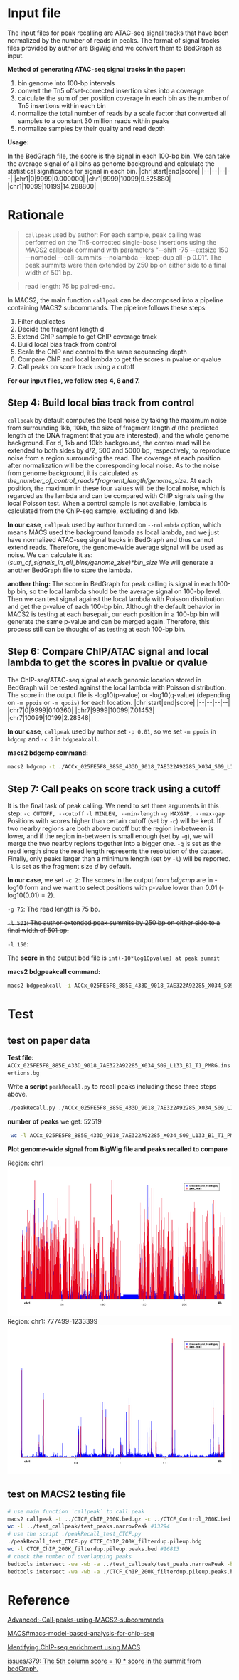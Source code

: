 # Input file
The input files for peak recalling are ATAC-seq signal tracks that have been normalized by the number of reads in peaks. The format of signal tracks files provided by author are BigWig and we convert them to BedGraph as input.

**Method of generating ATAC-seq signal tracks in the paper:**
 1. bin genome into 100-bp intervals
 2. convert the Tn5 offset-corrected insertion sites into a coverage
 3. calculate the sum of per position coverage in each bin as the number of Tn5 insertions within each bin
 4. normalize the total number of reads by a scale factor that converted all samples to a constant 30 million reads within peaks
 5. normalize samples by their quality and read depth

**Usage:**

In the BedGraph file, the score is the signal in each 100-bp bin. We can take the average signal of all bins as genome background and calculate the statistical significance for signal in each bin.
|chr|start|end|score|
|--|--|--|--|
|chr1|0|9999|0.000000|
|chr1|9999|10099|9.525880|
|chr1|10099|10199|14.288800|
# Rationale
> `callpeak` used by author: For each sample, peak calling was performed on the Tn5-corrected single-base insertions using the MACS2 callpeak command with parameters “--shift -75 --extsize 150 --nomodel --call-summits --nolambda --keep-dup all -p 0.01”. The peak summits were then extended by 250 bp on either side to a final width of 501 bp.

> read length: 75 bp paired-end.

In MACS2, the main function `callpeak` can be decomposed into a pipeline containing MACS2 subcommands. The pipeline follows these steps: 
1. Filter duplicates
2. Decide the fragment length d
3. Extend ChIP sample to get ChIP coverage track
4. Build local bias track from control
5. Scale the ChIP and control to the same sequencing depth
6. Compare ChIP and local lambda to get the scores in pvalue or qvalue
7. Call peaks on score track using a cutoff

**For our input files, we follow step 4, 6 and 7.**
## Step 4: Build local bias track from control
`callpeak` by default computes the local noise by taking the maximum noise from surrounding 1kb, 10kb, the size of fragment length _d_ (the predicted length of the DNA fragment that you are interested), and the whole genome background. For d, 1kb and 10kb background, the control read will be extended to both sides by d/2, 500 and 5000 bp, respectively, to reproduce noise from a region surrounding the read. The coverage at each position after normalization will be the corresponding local noise. As to the noise from genome background, it is calculated as _the_number_of_control_reads*fragment_length/genome_size_. At each position, the maximum in these four values will be the local noise, which is regarded as the lambda and can be compared with ChIP signals using the local Poisson test. When a control sample is not available, lambda is calculated from the ChIP-seq sample, excluding d and 1kb.

**In our case**, `callpeak` used by author turned on `--nolambda` option, which means MACS used the background lambda as local lambda, and we just have normalized ATAC-seq signal tracks in BedGraph and thus cannot extend reads. Therefore, the genome-wide average signal will be used as noise. We can calculate it as:
(_sum_of_signals_in_all_bins/genome_zise)*bin_size_
We will generate a another BedGraph file to store the lambda.

**another thing:** The score in BedGraph for peak calling is signal in each 100-bp bin, so the local lambda should be the average signal on 100-bp level. Then we can test signal against the local lambda with Poisson distribution and get the p-value of each 100-bp bin. Although the default behavior in MACS2 is testing at each basepair, our each position in a 100-bp bin will generate the same p-value and can be merged again. Therefore, this process still can be thought of as testing at each 100-bp bin.
## Step 6: Compare ChIP/ATAC signal and local lambda to get the scores in pvalue or qvalue
The ChIP-seq/ATAC-seq signal at each genomic location stored in BedGraph will be tested against the local lambda with Poisson distribution. The score in the output file is -log10(p-value) or -log10(q-value) (depending on `-m ppois` or `-m qpois`) for each location.
|chr|start|end|score|
|--|--|--|--|
|chr7|0|9999|0.10360|
|chr7|9999|10099|7.01453|
|chr7|10099|10199|2.28348|

**In our case**, `callpeak` used by author set `-p 0.01`, so we set `-m ppois` in `bdgcmp` and `-c 2` in `bdgpeakcall`.

**macs2 bdgcmp command:**
```bash
macs2 bdgcmp -t ./ACCx_025FE5F8_885E_433D_9018_7AE322A92285_X034_S09_L133_B1_T1_PMRG.insertions.bg -c ACCx_025FE5F8_885E_433D_9018_7AE322A92285_X034_S09_L133_B1_T1_PMRG.insertions.lambda.bg -m ppois -o ACCx_025FE5F8_885E_433D_9018_7AE322A92285_X034_S09_L133_B1_T1_PMRG.insertions.pvalue.bg
```
## Step 7: Call peaks on score track using a cutoff
It is the final task of peak calling. We need to set three arguments in this step:
`-c CUTOFF, --cutoff`
`-l MINLEN, --min-length`
`-g MAXGAP, --max-gap`
Positions with scores higher than certain cutoff (set by `-c`) will be kept. If two nearby regions are both above cutoff but the region in-between is lower, and if the region in-between is small enough (set by `-g`), we will merge the two nearby regions together into a bigger one. `-g` is set as the read length since the read length represents the resolution of the dataset. Finally, only peaks larger than a minimum length (set by `-l`) will be reported. `-l` is set as the fragment size _d_ by default. 

**In our case**, we set 
`-c 2`: The scores in the output from _bdgcmp_ are in -log10 form and we want to select positions with p-value lower than 0.01 (-log10(0.01) = 2).

`-g 75`: The read length is 75 bp.

~~`-l 501`: The author extended peak summits by 250 bp on either side to a final width of 501 bp.~~

`-l 150`: 

The **score** in the output bed file is `int(-10*log10pvalue) at peak summit`

**macs2 bdgpeakcall command:**
```bash
macs2 bdgpeakcall -i ACCx_025FE5F8_885E_433D_9018_7AE322A92285_X034_S09_L133_B1_T1_PMRG.insertions.pvalue.bg -c 2 -l 501 -g 75 -o ACCx_025FE5F8_885E_433D_9018_7AE322A92285_X034_S09_L133_B1_T1_PMRG.insertions.peaks001.bed
```
# Test
## test on paper data
**Test file:** `ACCx_025FE5F8_885E_433D_9018_7AE322A92285_X034_S09_L133_B1_T1_PMRG.insertions.bg`

Write **a script** `peakRecall.py` to recall peaks including these three steps above.
```bash
./peakRecall.py ./ACCx_025FE5F8_885E_433D_9018_7AE322A92285_X034_S09_L133_B1_T1_PMRG.insertions.bg
```
**number of peaks** we get: 52519
```bash
 wc -l ACCx_025FE5F8_885E_433D_9018_7AE322A92285_X034_S09_L133_B1_T1_PMRG.insertions.peaks001.bed # 52519
```
**Plot genome-wide signal from BigWig file and peaks recalled to compare**

Region: chr1
![enter image description here](https://raw.githubusercontent.com/Luming-L/ProjectNew/master/Results/PeakRecall/peakRecall_chr1.png)
Region: chr1: 777499-1233399
![enter image description here](https://raw.githubusercontent.com/Luming-L/ProjectNew/master/Results/PeakRecall/peakRecall_chr1_777499_1233399.png)
## test on MACS2 testing file
```bash
# use main function `callpeak` to call peak
macs2 callpeak -t ../CTCF_ChIP_200K.bed.gz -c ../CTCF_Control_200K.bed.gz -f BED -g hs -n test -B
wc -l ../test_callpeak/test_peaks.narrowPeak #13294
# use the script ./peakRecall_test_CTCF.py
./peakRecall_test_CTCF.py CTCF_ChIP_200K_filterdup.pileup.bdg
wc -l CTCF_ChIP_200K_filterdup.pileup.peaks.bed #16813 
# check the number of overlapping peaks
bedtools intersect -wa -wb -a ../test_callpeak/test_peaks.narrowPeak -b ./CTCF_ChIP_200K_filterdup.pileup.peaks.bed -sorted -filenames -f 1.0 | wc -l # 13294
bedtools intersect -wa -wb -a ./CTCF_ChIP_200K_filterdup.pileup.peaks.bed -b ../test_callpeak/test_peaks.narrowPeak -sorted -filenames -f 1.0 | wc -l # 12284
```
# Reference
[Advanced:-Call-peaks-using-MACS2-subcommands](https://github.com/macs3-project/MACS/wiki/Advanced:-Call-peaks-using-MACS2-subcommands)

[MACS#macs-model-based-analysis-for-chip-seq](https://github.com/macs3-project/MACS#macs-model-based-analysis-for-chip-seq)

[Identifying ChIP-seq enrichment using MACS](https://www.nature.com/articles/nprot.2012.101)

[issues/379: The 5th column score = 10 * score in the summit from bedGraph.](https://github.com/macs3-project/MACS/issues/379)

<!--stackedit_data:
eyJkaXNjdXNzaW9ucyI6eyJrRkFHTHFodVVPelU2SGlhIjp7In
N0YXJ0Ijo1NjUyLCJlbmQiOjU3NDcsInRleHQiOiJgLWwgNTAx
YDogVGhlIGF1dGhvciBleHRlbmRlZCBwZWFrIHN1bW1pdHMgYn
kgMjUwIGJwIG9uIGVpdGhlciBzaWRlIHRvIGEgZmluYWzigKYi
fX0sImNvbW1lbnRzIjp7IjczQWpQbFZRa1NkbWRQdzUiOnsiZG
lzY3Vzc2lvbklkIjoia0ZBR0xxaHVVT3pVNkhpYSIsInN1YiI6
ImdoOjU1NzM1Mzk1IiwidGV4dCI6Im1vcmUgcGVha3MiLCJjcm
VhdGVkIjoxNTkyNTAwMTYxNDUxfX0sImhpc3RvcnkiOls5OTg0
MTE0NjAsMTM5NTE5MTg5XX0=
-->